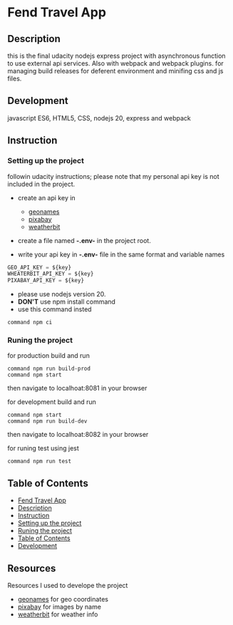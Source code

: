 # Fend Travel App

## Description
this is the final udacity nodejs express project with asynchronous function
to use external api services.
Also with webpack and webpack plugins.
for managing build releases for deferent environment and minifing css and js files.

## Development
javascript ES6, HTML5, CSS, nodejs 20, express and webpack

## Instruction

### Setting up the project 
followin udacity instructions; please note that my personal api key is not included in the project.
- create an api key in 
    - [geonames](https://www.geonames.org/)
    - [pixabay](https://pixabay.com/)
    - [weatherbit](https://www.weatherbit.io/)

- create a file named **-.env-** in the project root.
- write your api key in **-.env-** file in the same format and variable names

```js
GEO_API_KEY = ${key}
WHEATERBIT_API_KEY = ${key}
PIXABAY_API_KEY = ${key}
```
- please use nodejs version 20.
- **DON'T** use npm install command
- use this command insted
```shell
command npm ci
```

### Runing the project
for production build and run
```shell
command npm run build-prod
command npm start
```
then navigate to localhoat:8081 in your browser

for development build and run
``` shell
command npm start
command npm run build-dev
```
then navigate to localhoat:8082 in your browser

for runing test using jest
``` shell
command npm run test
```

## Table of Contents
- [Fend Travel App](#Fend-Travel-App)
- [Description](#description)
- [Instruction](#instruction)
- [Setting up the project](#setting-up-the-project)
- [Runing the project](#Runing-the-project)
- [Table of Contents](#table-of-contents)
- [Development](#development)

## Resources
Resources I used to develope the project
- [geonames](https://www.geonames.org/) for geo coordinates
- [pixabay](https://pixabay.com/) for images by name
- [weatherbit](https://www.weatherbit.io/) for weather info